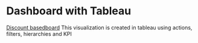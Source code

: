 # Dashboard with Tableau
[Discount basedboard](https://public.tableau.com/app/profile/neetu.regmi/viz/DiscountDashboard_16898057477300/Dashboard2?publish=yes)
This visualization is created in tableau using actions, filters, hierarchies and KPI
